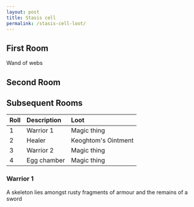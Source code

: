 ```yaml
---
layout: post
title: Stasis cell
permalink: /stasis-cell-loot/
---
```

## First Room ##

Wand of webs

## Second Room ##

## Subsequent Rooms ##

| Roll | Description | Loot |
|:--------|:--------|:--------|
| 1 | Warrior 1 | Magic thing |
| 2 | Healer |  Keoghtom's Ointment |
| 3 | Warrior 2 | Magic thing |
| 4 | Egg chamber | Magic thing |

### Warrior 1 ###

A skeleton lies amongst rusty fragments of armour and the remains of a sword 
